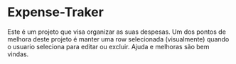 # Expense-Traker
Este é um projeto que visa organizar as suas despesas.
Um dos pontos de melhora deste projeto é manter uma row selecionada (visualmente) quando o usuario seleciona para editar ou excluir.
Ajuda e melhoras são bem vindas.
